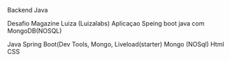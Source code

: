 Backend Java  

Desafio Magazine Luiza (Luizalabs)
Aplicaçao Speing boot java com MongoDB(NOSQL)

Java
Spring Boot(Dev Tools, Mongo, Liveload(starter)
Mongo (NOSql)
Html
CSS


